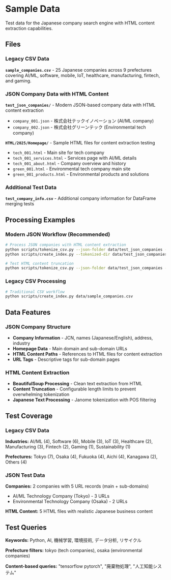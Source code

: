 # Sample Data

Test data for the Japanese company search engine with HTML content extraction capabilities.

## Files

### **Legacy CSV Data**
**`sample_companies.csv`** - 25 Japanese companies across 9 prefectures covering AI/ML, software, mobile, IoT, healthcare, manufacturing, fintech, and gaming.

### **JSON Company Data with HTML Content**
**`test_json_companies/`** - Modern JSON-based company data with HTML content extraction
- `company_001.json` - 株式会社テックイノベーション (AI/ML company)
- `company_002.json` - 株式会社グリーンテック (Environmental tech company)

**`HTML/2025/Homepage/`** - Sample HTML files for content extraction testing
- `tech_001.html` - Main site for tech company
- `tech_001_services.html` - Services page with AI/ML details  
- `tech_001_about.html` - Company overview and history
- `green_001.html` - Environmental tech company main site
- `green_001_products.html` - Environmental products and solutions

### **Additional Test Data**
**`test_company_info.csv`** - Additional company information for DataFrame merging tests

## Processing Examples

### **Modern JSON Workflow (Recommended)**
```bash
# Process JSON companies with HTML content extraction
python scripts/tokenize_csv.py --json-folder data/test_json_companies --max-content-length 10000
python scripts/create_index.py --tokenized-dir data/test_json_companies/tokenized

# Test HTML content truncation
python scripts/tokenize_csv.py --json-folder data/test_json_companies --max-content-length 500
```

### **Legacy CSV Processing**
```bash
# Traditional CSV workflow
python scripts/create_index.py data/sample_companies.csv
```

## Data Features

### **JSON Company Structure**
- **Company Information** - JCN, names (Japanese/English), address, industry
- **Homepage Data** - Main domain and sub-domain URLs
- **HTML Content Paths** - References to HTML files for content extraction
- **URL Tags** - Descriptive tags for sub-domain pages

### **HTML Content Extraction**
- **BeautifulSoup Processing** - Clean text extraction from HTML
- **Content Truncation** - Configurable length limits to prevent overwhelming tokenization
- **Japanese Text Processing** - Janome tokenization with POS filtering

## Test Coverage

### **Legacy CSV Data**
**Industries:** AI/ML (4), Software (6), Mobile (3), IoT (3), Healthcare (2), Manufacturing (3), Fintech (2), Gaming (1), Sustainability (1)

**Prefectures:** Tokyo (7), Osaka (4), Fukuoka (4), Aichi (4), Kanagawa (2), Others (4)

### **JSON Test Data**
**Companies:** 2 companies with 5 URL records (main + sub-domains)
- AI/ML Technology Company (Tokyo) - 3 URLs
- Environmental Technology Company (Osaka) - 2 URLs

**HTML Content:** 5 HTML files with realistic Japanese business content

## Test Queries

**Keywords:** Python, AI, 機械学習, 環境技術, データ分析, リサイクル

**Prefecture filters:** tokyo (tech companies), osaka (environmental companies)

**Content-based queries:** "tensorflow pytorch", "廃棄物処理", "人工知能システム"